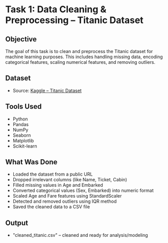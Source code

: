 # Task 1: Data Cleaning & Preprocessing – Titanic Dataset

## Objective
The goal of this task is to clean and preprocess the Titanic dataset for machine learning purposes.
This includes handling missing data, encoding categorical features, scaling numerical features, and removing outliers.

## Dataset
- Source: [Kaggle – Titanic Dataset](https://www.kaggle.com/datasets/yasserh/titanic-dataset)

## Tools Used
- Python
- Pandas
- NumPy
- Seaborn
- Matplotlib
- Scikit-learn

## What Was Done
- Loaded the dataset from a public URL
- Dropped irrelevant columns (like Name, Ticket, Cabin)
- Filled missing values in Age and Embarked
- Converted categorical values (Sex, Embarked) into numeric format
- Scaled Age and Fare features using StandardScaler
- Detected and removed outliers using IQR method
- Saved the cleaned data to a CSV file

## Output
- "cleaned_titanic.csv" – cleaned and ready for analysis/modeling

